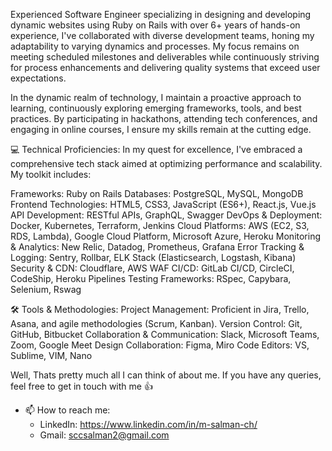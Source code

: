 Experienced Software Engineer specializing in designing and developing dynamic websites using Ruby on Rails with over 6+ years of hands-on experience, I've collaborated with diverse development teams, honing my adaptability to varying dynamics and processes. My focus remains on meeting scheduled milestones and deliverables while continuously striving for process enhancements and delivering quality systems that exceed user expectations.

In the dynamic realm of technology, I maintain a proactive approach to learning, continuously exploring emerging frameworks, tools, and best practices. By participating in hackathons, attending tech conferences, and engaging in online courses, I ensure my skills remain at the cutting edge.

💻 Technical Proficiencies:
In my quest for excellence, I've embraced a comprehensive tech stack aimed at optimizing performance and scalability. My toolkit includes:

Frameworks: Ruby on Rails
Databases: PostgreSQL, MySQL, MongoDB
Frontend Technologies: HTML5, CSS3, JavaScript (ES6+), React.js, Vue.js
API Development: RESTful APIs, GraphQL, Swagger
DevOps & Deployment: Docker, Kubernetes, Terraform, Jenkins
Cloud Platforms: AWS (EC2, S3, RDS, Lambda), Google Cloud Platform, Microsoft Azure, Heroku
Monitoring & Analytics: New Relic, Datadog, Prometheus, Grafana
Error Tracking & Logging: Sentry, Rollbar, ELK Stack (Elasticsearch, Logstash, Kibana)
Security & CDN: Cloudflare, AWS WAF
CI/CD: GitLab CI/CD, CircleCI, CodeShip, Heroku Pipelines
Testing Frameworks: RSpec, Capybara, Selenium, Rswag

🛠️ Tools & Methodologies:
Project Management: Proficient in Jira, Trello, Asana, and agile methodologies (Scrum, Kanban).
Version Control: Git, GitHub, Bitbucket
Collaboration & Communication: Slack, Microsoft Teams, Zoom, Google Meet
Design Collaboration: Figma, Miro
Code Editors: VS, Sublime, VIM, Nano

Well, Thats pretty much all I can think of about me. If you have any queries, feel free to get in touch with me 👍

- 📫 How to reach me:
  - LinkedIn: https://www.linkedin.com/in/m-salman-ch/
  - Gmail: sccsalman2@gmail.com
